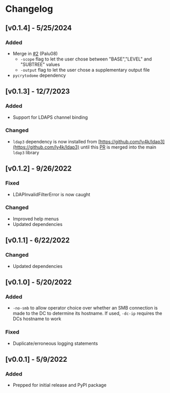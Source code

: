 # Changelog
## [v0.1.4] - 5/25/2024
### Added
- Merge in [#2](https://github.com/Tw1sm/pyldapsearch/pull/2) (Palu08)
    - `-scope` flag to let the user chose between "BASE","LEVEL" and "SUBTREE" values
    - `-output` flag to let the user chose a supplementary output file
- `pycrytodome` dependency

## [v0.1.3] - 12/7/2023
### Added
- Support for LDAPS channel binding

### Changed
- `ldap3` dependency is now installed from [https://github.com/ly4k/ldap3](https://github.com/ly4k/ldap3) until this [PR](https://github.com/cannatag/ldap3/pull/1087) is merged into the main `ldap3` library

## [v0.1.2] - 9/26/2022
### Fixed
- LDAPInvalidFilterError is now caught

### Changed
- Improved help menus
- Updated dependencies

## [v0.1.1] - 6/22/2022
### Changed
- Updated dependencies

## [v0.1.0] - 5/20/2022
### Added
- `-no-smb` to allow operator choice over whether an SMB connection is made to the DC to determine its hostname. If used, `-dc-ip` requires the DCs hostname to work
### Fixed
- Duplicate/erroneous logging statements

## [v0.0.1] - 5/9/2022
### Added
- Prepped for initial release and PyPI package
